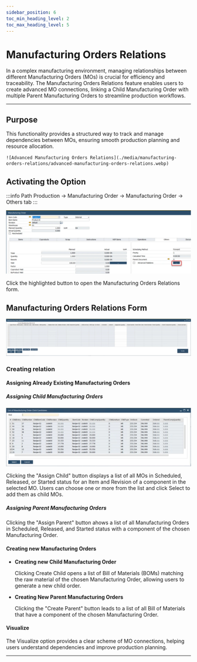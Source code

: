 ```yaml
---
sidebar_position: 6
toc_min_heading_level: 2
toc_max_heading_level: 5
---
```


# Manufacturing Orders Relations

In a complex manufacturing environment, managing relationships between different Manufacturing Orders (MOs) is crucial for efficiency and traceability. The Manufacturing Orders Relations feature enables users to create advanced MO connections, linking a Child Manufacturing Order with multiple Parent Manufacturing Orders to streamline production workflows.

---

## Purpose

This functionality provides a structured way to track and manage dependencies between MOs, ensuring smooth production planning and resource allocation.

    ![Advanced Manufacturing Orders Relations](./media/manufacturing-orders-relations/advanced-manufacturing-orders-relations.webp)

## Activating the Option

:::info Path
Production → Manufacturing Order → Manufacturing Order → Others tab
:::

![Checkbox](./media/manufacturing-orders-relations/manufacturing-orders-relations-checkbox.webp)

Click the highlighted button to open the Manufacturing Orders Relations form.

## Manufacturing Orders Relations Form

![Form](./media/manufacturing-orders-relations/manufacturing-orders-relations-form.webp)

### Creating relation

#### Assigning Already Existing Manufacturing Orders

##### Assigning Child Manufacturing Orders

![List](./media/manufacturing-orders-relations/list-of-manufacturing-order-child-candidates.webp)

Clicking the "Assign Child" button displays a list of all MOs in Scheduled, Released, or Started status for an Item and Revision of a component in the selected MO. Users can choose one or more from the list and click Select to add them as child MOs.

##### Assigning Parent Manufacturing Orders

Clicking the "Assign Parent" button ahows a list of all Manufacturing Orders in Scheduled, Released, and Started status with a component of the chosen Manufacturing Order.

#### Creating new Manufacturing Orders

- **Creating new Child Manufacturing Order**

    Clicking Create Child opens a list of Bill of Materials (BOMs) matching the raw material of the chosen Manufacturing Order, allowing users to generate a new child order.

- **Creating New Parent Manufacturing Orders**

    Clicking the "Create Parent" button leads to a list of all Bill of Materials that have a component of the chosen Manufacturing Order.

#### Visualize

The Visualize option provides a clear scheme of MO connections, helping users understand dependencies and improve production planning.

---
